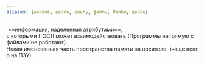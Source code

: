 ```yaml
---
aliases: [файлов, файла, файлу, файлы, Файлы, файле]
---
```

 ==информация, наделенная атрибутами==, 
с которыми [[ОС]] может взаимодействовать (Программы напрямую с файлами не работают).
Некая именованная часть пространства памяти на носителе. (чаще всего на ПЗУ)